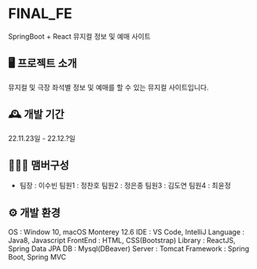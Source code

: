 # FINAL_FE
SpringBoot + React 뮤지컬 정보 및 예매 사이트

## 🖥️ 프로젝트 소개
뮤지컬 및 극장 좌석별 정보 및 예매를 할 수 있는 뮤지컬 사이트입니다.

## 🕰️ 개발 기간
22.11.23일 - 22.12.?일

## 🧑‍🤝‍🧑 맴버구성
- 팀장 : 이수빈
팀원1 : 정찬호
팀원2 : 정은종
팀원3 : 김도연
팀원4 : 최윤정

## ⚙️ 개발 환경
OS : Window 10, macOS Monterey 12.6
IDE : VS Code, IntelliJ
Language : Java8, Javascript
FrontEnd : HTML, CSS(Bootstrap)
Library : ReactJS, Spring Data JPA
DB : Mysql(DBeaver)
Server : Tomcat
Framework : Spring Boot, Spring MVC
